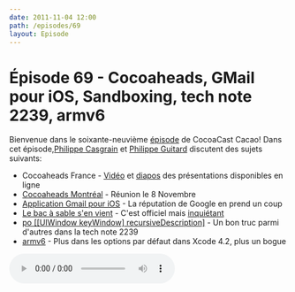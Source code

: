 ```yaml
---
date: 2011-11-04 12:00
path: /episodes/69
layout: Episode
---
```

# Épisode 69 - Cocoaheads, GMail pour iOS, Sandboxing, tech note 2239, armv6
<p>Bienvenue dans le soixante-neuvième <a href="https://archive.org/download/cacaocast/cacaocast_69.mp3" title="CocoaCast Cacao Episode 69">épisode</a> de CocoaCast Cacao! Dans cet épisode,<a href="http://www.twitter.com/philippec" title="Philippe Casgrain sur Twitter">Philippe Casgrain</a> et <a href="http://www.twitter.com/philippeguitard" title="Philippe Guitard sur Twitter">Philippe Guitard</a> discutent des sujets suivants:</p>
<ul><li>Cocoaheads France - <a href="http://vimeo.com/cocoaheadsrns" title="Vidéo">Vidéo</a> et <a href="http://cocoaheads.fr/" title="Diapos">diapos</a> des présentations disponibles en ligne</li>
<li><a href="http://cocoaheadsmtl.tumblr.com/post/11323077377/remember-remember-the-8th-of-november" title="Cocoaheads Montréal">Cocoaheads Montréal</a> - Réunion le 8 Novembre</li>
<li><a href="http://parislemon.com/post/12263286304/faith-no-more" title="Application Gmail pour iOS">Application Gmail pour iOS</a> - La réputation de Google en prend un coup</li>
<li><a href="http://developer.apple.com/news/" title="Le bac à sable s'en vient">Le bac à sable s'en vient</a> - C'est officiel mais <a href="http://www.macworld.com/article/163391/2011/11/app_store_sandboxing_coming_in_march_developers_wary.html" title="Article Macworld">inquiétant</a></li>
<li><a href="http://developer.apple.com/library/ios/#technotes/tn2239" title="po [[UIWindow keyWindow] recursiveDescription]">po [[UIWindow keyWindow] recursiveDescription]</a> - Un bon truc parmi d'autres dans la tech note 2239</li>
<li><a href="http://twitter.com/#!/jamesthomson/status/128460416438370304" title="armv6">armv6</a> - Plus dans les options par défaut dans Xcode 4.2, plus un bogue</li>
</ul>
<p><audio controls><source src="https://archive.org/download/cacaocast/cacaocast_69.mp3" type="audio/mpeg"><source src="https://archive.org/download/cacaocast/cacaocast_69.mp3" type="audio/mp4">Votre navigateur ne supporte pas l'élément audio / Your browser does not support the audio element.</audio></p>
